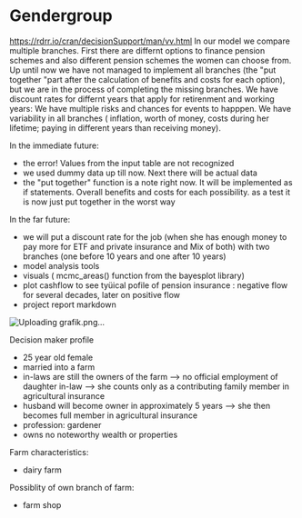 # Gendergroup
https://rdrr.io/cran/decisionSupport/man/vv.html
In our model we compare multiple branches. First there are differnt options to finance pension schemes and also different pension schemes the women can choose from. Up until now we have not managed to implement all branches (the "put together "part after the calculation of benefits and costs for each option), but we are in the process of completing the missing branches. We have discount rates for differnt years that apply for retirenment and working years: We have multiple risks and  chances for events to happpen.  We have variability in all branches ( inflation, worth of money, costs during her lifetime; paying in different years than receiving money).


In the immediate future:
- the error! Values from the input table are not recognized
- we used dummy data up till now. Next there will be actual data
- the "put together" function is a note right now. It will be implemented as if statements. Overall benefits and costs for each possibility. as  a test it is now just put together in the worst way

In the far future:

- we will put a discount rate for the job (when she has enough money to pay more for ETF and private insurance and Mix of both) with two branches (one before 10 years and one after 10 years)
- model analysis tools 
- visuals ( mcmc_areas() function from the bayesplot library)
- plot cashflow to see tyüical pofile of pension insurance : negative flow for several decades, later on positive flow
- project report markdown





![Uploading grafik.png…]()

Decision maker profile

- 25 year old female
- married into a farm
- in-laws are still the owners of the farm --> no official employment of daughter in-law --> she counts only as a contributing family member in agricultural insurance
- husband will become owner in approximately 5 years --> she then becomes full member in agricultural insurance
- profession: gardener
- owns no noteworthy wealth or properties

Farm characteristics:

- dairy farm

Possiblity of own branch of farm:

- farm shop

